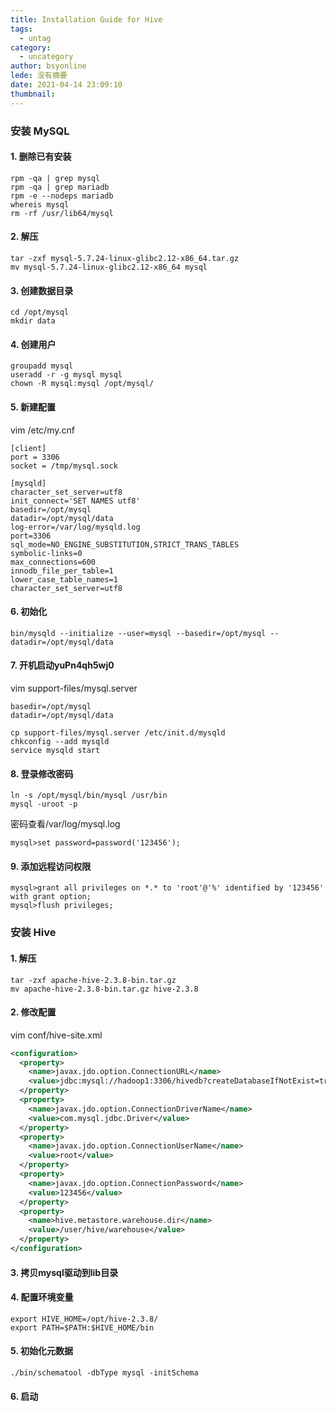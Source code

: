 ```yaml
---
title: Installation Guide for Hive
tags:
  - untag
category:
  - uncategory
author: bsyonline
lede: 没有摘要
date: 2021-04-14 23:09:10
thumbnail:
---
```




### 安装 MySQL

#### 1. 删除已有安装

```
rpm -qa | grep mysql
rpm -qa | grep mariadb
rpm -e --nodeps mariadb
whereis mysql
rm -rf /usr/lib64/mysql
```



#### 2. 解压

```
tar -zxf mysql-5.7.24-linux-glibc2.12-x86_64.tar.gz
mv mysql-5.7.24-linux-glibc2.12-x86_64 mysql
```

#### 3. 创建数据目录

```
cd /opt/mysql
mkdir data
```

#### 4. 创建用户

```
groupadd mysql
useradd -r -g mysql mysql
chown -R mysql:mysql /opt/mysql/
```

#### 5. 新建配置

vim /etc/my.cnf

```
[client]
port = 3306
socket = /tmp/mysql.sock

[mysqld]
character_set_server=utf8
init_connect='SET NAMES utf8'
basedir=/opt/mysql
datadir=/opt/mysql/data
log-error=/var/log/mysqld.log
port=3306
sql_mode=NO_ENGINE_SUBSTITUTION,STRICT_TRANS_TABLES
symbolic-links=0
max_connections=600
innodb_file_per_table=1
lower_case_table_names=1
character_set_server=utf8
```

#### 6. 初始化

```
bin/mysqld --initialize --user=mysql --basedir=/opt/mysql --datadir=/opt/mysql/data
```

#### 7. 开机启动yuPn4qh5wj0

vim support-files/mysql.server

```
basedir=/opt/mysql
datadir=/opt/mysql/data
```

```
cp support-files/mysql.server /etc/init.d/mysqld
chkconfig --add mysqld
service mysqld start
```

#### 8. 登录修改密码

```
ln -s /opt/mysql/bin/mysql /usr/bin
mysql -uroot -p
```

密码查看/var/log/mysql.log

```
mysql>set password=password('123456');
```

#### 9. 添加远程访问权限

```
mysql>grant all privileges on *.* to 'root'@'%' identified by '123456' with grant option;
mysql>flush privileges;
```



### 安装 Hive

#### 1. 解压

```
tar -zxf apache-hive-2.3.8-bin.tar.gz
mv apache-hive-2.3.8-bin.tar.gz hive-2.3.8
```

#### 2. 修改配置

vim conf/hive-site.xml

```xml
<configuration>
  <property>
    <name>javax.jdo.option.ConnectionURL</name>
    <value>jdbc:mysql://hadoop1:3306/hivedb?createDatabaseIfNotExist=true&amp;characterEncoding=UTF-8&amp;useSSL=false</value>
  </property>
  <property>
    <name>javax.jdo.option.ConnectionDriverName</name>
    <value>com.mysql.jdbc.Driver</value>
  </property>
  <property>
    <name>javax.jdo.option.ConnectionUserName</name>
    <value>root</value>
  </property>
  <property>
    <name>javax.jdo.option.ConnectionPassword</name>
    <value>123456</value>
  </property>
  <property>
    <name>hive.metastore.warehouse.dir</name>
    <value>/user/hive/warehouse</value>
  </property>
</configuration>
```

#### 3. 拷贝mysql驱动到lib目录

#### 4. 配置环境变量

```
export HIVE_HOME=/opt/hive-2.3.8/
export PATH=$PATH:$HIVE_HOME/bin
```

#### 5. 初始化元数据

```
./bin/schematool -dbType mysql -initSchema
```

#### 6. 启动

